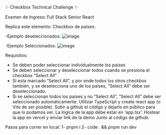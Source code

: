 
✨ Checkbox Technical Challenge ✨

Examen de Ingreso: Full Stack Senior React

Replica este elemento: Checkbox de países:

-Ejemplo deseleccionados:
![image](https://github.com/jonathan-messina/checkbox-test/assets/76606183/899d5102-abf5-4472-bcc2-d588f78cf0e9)

-Ejemplo Seleccionados:
![image](https://github.com/jonathan-messina/checkbox-test/assets/76606183/ffcdf5bf-d0b8-484c-b0e9-2a0898cb4916)

Requisitos:
- Se deben poder seleccionar individualmente los países
- Se deben seleccionar y deseleccionar todos cuando se presiona el checkbox “Select
All”
- Si esta marcado “Select All”, y por ende todos los otros checkbox también, y se
deselecciona uno de los países, “Select All” debe ser deseleccionado.
- Si se seleccionan todos los países y no “Select All”, “Select All” debe ser
seleccionado automáticamente.
Utilizar TypeScript y create react app (o Vite de ser posible). Subir a github el código y
dejarlo en público para que lo podamos ver. La lógica de la app debe estar en ‘app.tsx’.
Hostear la app en vercel y enviar link de la demo Junto al código de github.


Pasos para correr en local:
1- pnpm i 
2- code . && pnpm run dev
